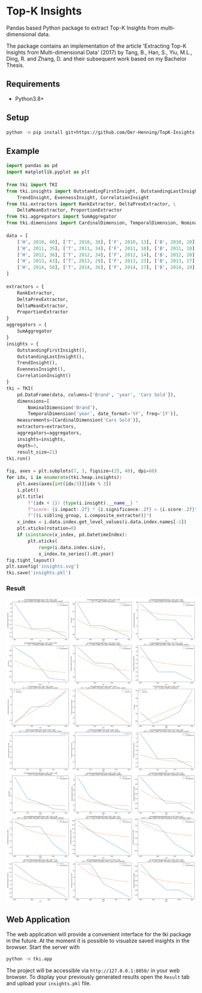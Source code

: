 
# Top-K Insights

Pandas based Python package to extract Top-K Insights from multi-dimensional data.

The package contains an implementation of the article 'Extracting Top-K Insights from Multi-dimensional Data' (2017) by Tang, B., Han, S., Yiu, M.L., Ding, R. and Zhang, D. and their subsequent work based on my Bachelor Thesis.

## Requirements

- Python3.8+

## Setup

````bash
python -m pip install git+https://github.com/Der-Henning/TopK-Insights
````

## Example

````Python
import pandas as pd
import matplotlib.pyplot as plt

from tki import TKI
from tki.insights import OutstandingFirstInsight, OutstandingLastInsight, \
    TrendInsight, EvennessInsight, CorrelationInsight
from tki.extractors import RankExtractor, DeltaPrevExtractor, \
    DeltaMeanExtractor, ProportionExtractor
from tki.aggregators import SumAggregator
from tki.dimensions import CardinalDimension, TemporalDimension, NominalDimension

data = [
    ['H', 2010, 40], ['T', 2010, 38], ['F', 2010, 13], ['B', 2010, 20],
    ['H', 2011, 35], ['T', 2011, 34], ['F', 2011, 10], ['B', 2011, 18],
    ['H', 2012, 36], ['T', 2012, 34], ['F', 2012, 14], ['B', 2012, 20],
    ['H', 2013, 43], ['T', 2013, 29], ['F', 2013, 23], ['B', 2013, 17],
    ['H', 2014, 58], ['T', 2014, 36], ['F', 2014, 27], ['B', 2014, 19]
]

extractors = {
    RankExtractor,
    DeltaPrevExtractor,
    DeltaMeanExtractor,
    ProportionExtractor
}
aggregators = {
    SumAggregator
}
insights = {
    OutstandingFirstInsight(),
    OutstandingLastInsight(),
    TrendInsight(),
    EvennessInsight(),
    CorrelationInsight()
}
tki = TKI(
    pd.DataFrame(data, columns=['Brand', 'year', 'Cars Sold']),
    dimensions=[
        NominalDimension('Brand'),
        TemporalDimension('year', date_format='%Y', freq='1Y')],
    measurements=[CardinalDimension('Cars Sold')],
    extractors=extractors,
    aggregators=aggregators,
    insights=insights,
    depth=3,
    result_size=21)
tki.run()

fig, axes = plt.subplots(7, 3, figsize=(25, 40), dpi=80)
for idx, i in enumerate(tki.heap.insights):
    plt.axes(axes[int(idx/3)][idx % 3])
    i.plot()
    plt.title(
        f"{idx + 1}) {type(i.insight).__name__} "
        f"score: {i.impact:.2f} * {i.significance:.2f} = {i.score:.2f}\n"
        f"{(i.sibling_group, i.composite_extractor)}")
    x_index = i.data.index.get_level_values(i.data.index.names[-1])
    plt.xticks(rotation=0)
    if isinstance(x_index, pd.DatetimeIndex):
        plt.xticks(
            range(i.data.index.size),
            x_index.to_series().dt.year)
fig.tight_layout()
plt.savefig('insights.svg')
tki.save('insights.pkl')
````

### Result

![Insights](./insights.svg)

## Web Application

The web application will provide a convenient interface for the tki package in the future.
At the moment it is possible to visualize saved insights in the browser.
Start the server with

````bash
python -m tki.app
````

The project will be accessible via `http://127.0.0.1:8050/` in your web browser.
To display your previously generated results open the `Result` tab and upload your `insights.pkl` file.
